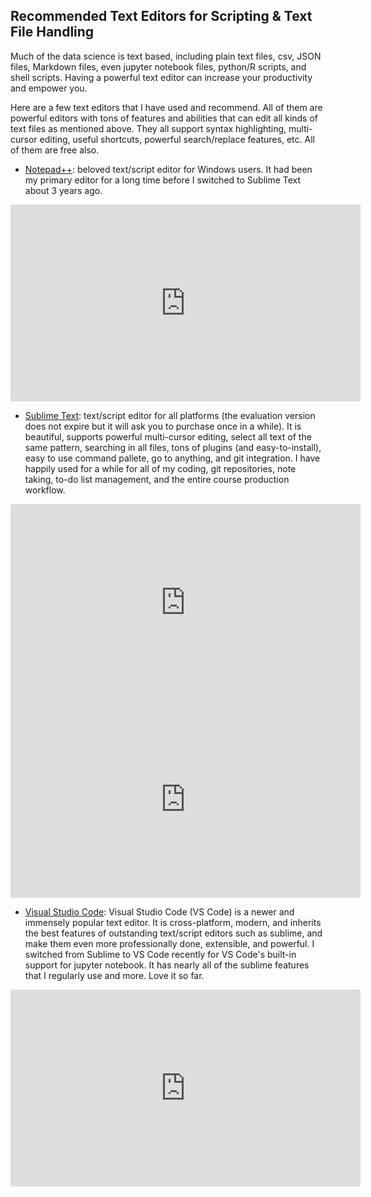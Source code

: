 
## Recommended Text Editors for Scripting & Text File Handling

Much of the data science is text based, including plain text files, csv, JSON files, Markdown files, even jupyter notebook files,
python/R scripts, and shell scripts. Having a powerful text editor can increase your productivity and empower you.

Here are a few text editors that I have used and recommend. All of them are powerful editors with tons of features and abilities that can edit all kinds of text files as mentioned above. They all support syntax highlighting, multi-cursor editing, useful shortcuts, powerful search/replace features, etc.  All of them are free also. 

- [Notepad++](https://notepad-plus-plus.org/downloads/): beloved text/script editor for Windows users. It had been my primary editor for a long time before I switched to Sublime Text about 3 years ago. 

<iframe width="560" height="315" src="https://www.youtube.com/embed/FOfGv_c6ZrQ" frameborder="0" allow="accelerometer; autoplay; clipboard-write; encrypted-media; gyroscope; picture-in-picture" allowfullscreen></iframe>

- [Sublime Text](https://www.sublimetext.com/3): text/script editor for all platforms (the evaluation version does not expire but it will ask you to purchase once in a while). It is beautiful, supports powerful multi-cursor editing, select all text of the same pattern, searching in all files, tons of plugins (and easy-to-install), easy to use command pallete, go to anything, and git integration. I have happily used for a while for all of my coding, git repositories, note taking, to-do list management, and the entire course production workflow. 

<iframe width="560" height="315" src="https://www.youtube.com/embed/zIkg3Oo1PVM" frameborder="0" allow="accelerometer; autoplay; clipboard-write; encrypted-media; gyroscope; picture-in-picture" allowfullscreen></iframe>

<iframe width="560" height="315" src="https://www.youtube.com/embed/FOfGv_c6ZrQ" frameborder="0" allow="accelerometer; autoplay; clipboard-write; encrypted-media; gyroscope; picture-in-picture" allowfullscreen></iframe>

- [Visual Studio Code](https://code.visualstudio.com/): Visual Studio Code (VS Code) is a newer and immensely popular text editor. It is cross-platform, modern, and inherits the best features of outstanding text/script editors such as sublime, and make them even more professionally done, extensible, and powerful. I switched from Sublime to VS Code recently for VS Code's built-in support for jupyter notebook. It has nearly all of the sublime features that I regularly use and more. Love it so far. 

<iframe width="560" height="315" src="https://www.youtube.com/embed/5irqj-YVo4M" frameborder="0" allow="accelerometer; autoplay; clipboard-write; encrypted-media; gyroscope; picture-in-picture" allowfullscreen></iframe>